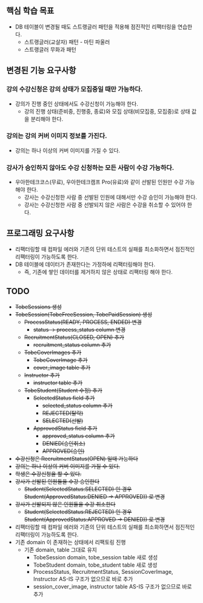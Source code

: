 ## 핵심 학습 목표
* DB 테이블이 변경될 때도 스트랭글러 패턴을 적용해 점진적인 리팩터링을 연습한다.
  * 스트랭글러(교살자) 패턴 - 마틴 파울러
  * 스트랭글러 무화과 패턴 

## 변경된 기능 요구사항
### 강의 수강신청은 강의 상태가 모집중일 때만 가능하다. 
* 강의가 진행 중인 상태에서도 수강신청이 가능해야 한다. 
  * 강의 진행 상태(준비중, 진행중, 종료)와 모집 상태(비모집중, 모집중)로 상태 값을 분리해야 한다. 
### 강의는 강의 커버 이미지 정보를 가진다.
* 강의는 하나 이상의 커버 이미지를 가질 수 있다. 
### 강사가 승인하지 않아도 수강 신청하는 모든 사람이 수강 가능하다.
* 우아한테크코스(무료), 우아한테크캠프 Pro(유료)와 같이 선발된 인원만 수강 가능해야 한다. 
  * 강사는 수강신청한 사람 중 선발된 인원에 대해서만 수강 승인이 가능해야 한다. 
  * 강사는 수강신청한 사람 중 선발되지 않은 사람은 수강을 취소할 수 있어야 한다.

## 프로그래밍 요구사항
* 리팩터링할 때 컴파일 에러와 기존의 단위 테스트의 실패를 최소화하면서 점진적인 리팩터링이 가능하도록 한다. 
* DB 테이블에 데이터가 존재한다는 가정하에 리팩터링해야 한다. 
  * 즉, 기존에 쌓인 데이터를 제거하지 않은 상태로 리팩터링 해야 한다.

## TODO
- ~~TobeSessions 생성~~
- ~~TobeSession(TobeFreeSession, TobePaidSession) 생성~~
  - ~~ProcessStatus(READY, PROCESS, ENDED) 변경~~
    - ~~status -> process_status column 변경~~ 
  - ~~RecruitmentStatus(CLOSED, OPEN) 추가~~
    - ~~recruitment_status column 추가~~
  - ~~TobeCoverImages 추가~~
    - ~~TobeCoverImage 추가~~
    - ~~cover_image table 추가~~
  - ~~Instructor 추가~~
    - ~~instructor table 추가~~
  - ~~TobeStudent(Student 수정) 추가~~
    - ~~SelectedStatus field 추가~~
      - ~~selected_status column 추가~~ 
      - ~~REJECTED(탈락)~~
      - ~~SELECTED(선발)~~
    - ~~ApprovedStatus field 추가~~
      - ~~approved_status column 추가~~
      - ~~DENIED(승인취소)~~
      - ~~APPROVED(승인)~~
- ~~수강신청은 RecruitmentStatus(OPEN) 일때 가능하다~~
- ~~강의는 하나 이상의 커버 이미지를 가질 수 있다.~~
- ~~학생은 수강신청을 할 수 있다.~~
- ~~강사가 선발된 인원들을 수강 승인한다~~
  - ~~Student(SelectedStatus:SELECTED) 인 경우
    Student(ApprovedStatus:DENIED -> APPROVED)) 로 변경~~
- ~~강사가 선발되지 않은 인원들을 수강 취소한다~~
  - ~~Student(SelectedStatus:REJECTED) 인 경우
    Student(ApprovedStatus:APPROVED -> DENIED)) 로 변경~~
- 리팩터링할 때 컴파일 에러와 기존의 단위 테스트의 실패를 최소화하면서 점진적인 리팩터링이 가능하도록 한다.
- 기존 domain 이 존재하는 상태에서 리팩토링 진행
  - 기존 domain, table 그대로 유지
    - TobeSession domain, tobe_session table 새로 생성
    - TobeStudent domain, tobe_student table 새로 생성
    - ProcessStatus, RecruitmentStatus, SessionCoverImage, Instructor AS-IS 구조가 없으므로 바로 추가
    - session_cover_image, instructor table AS-IS 구조가 없으므로 바로 추가